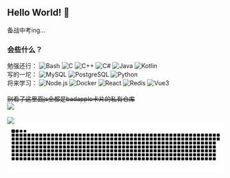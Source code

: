 ## Hello World! 👋
备战中考ing…

### 会些什么？
勉强还行：
  ![Bash](https://img.shields.io/badge/-Bash-23121011?style=flat&logo=gnu-bash&logoColor=white)
  ![C](https://img.shields.io/badge/-C-00599C?style=flat&logo=c&logoColor=white)
  ![C++](https://img.shields.io/badge/-C++-00599C?style=flat&logo=c%2B%2B&logoColor=white)
  ![C#](https://img.shields.io/badge/-C%23-239120?style=flat&logo=c-sharp&logoColor=white)
  ![Java](https://img.shields.io/badge/-Java-007396?style=flat&logo=java&logoColor=white)
  ![Kotlin](https://img.shields.io/badge/-Kotlin-7F52FF?style=flat&logo=kotlin&logoColor=white)
<br>
写的一坨：
  ![MySQL](https://img.shields.io/badge/-MySQL-4479A1?style=flat&logo=mysql&logoColor=white)
  ![PostgreSQL](https://img.shields.io/badge/-PostgreSQL-336791?style=flat&logo=postgresql&logoColor=white)
  ![Python](https://img.shields.io/badge/-Python-3776AB?style=flat&logo=python&logoColor=white)
<br>
将来学习：
  ![Node.js](https://img.shields.io/badge/-Node.js-339933?style=flat&logo=node.js&logoColor=white)
  ![Docker](https://img.shields.io/badge/-Docker-2496ED?style=flat&logo=docker&logoColor=white)
  ![React](https://img.shields.io/badge/-React-61DAFB?style=flat&logo=react&logoColor=black)
  ![Redis](https://img.shields.io/badge/-Redis-DC382D?style=flat&logo=redis&logoColor=white)
  ![Vue3](https://img.shields.io/badge/-Vue3-4FC08D?style=flat&logo=vue.js&logoColor=white)
<br><br>
<del style="text-decoration: line-through; text-decoration-style: double;">别看了这里面js全都是badapple卡片的私有仓库</del><br>
 <img src="https://catfishs-badapple-readme-stats.vercel.app/api/top-langs/?username=catfish1145&show_icons=true&layout=compact&theme=light&show_bg=1">
 <br>


<img src="https://catfishs-badapple-readme-stats.vercel.app/api?username=catfish1145&show_icons=true&theme=light&show_bg=1&include_all_commits=true">




<!--
catfishs-common-readme-stats.vercel.app
-->

<picture>
  <source
    media="(prefers-color-scheme: dark)"
    srcset="https://raw.githubusercontent.com/CatFish1145/CatFish1145/snake/github-contribution-grid-snake-dark.svg"
  />
  <source
    media="(prefers-color-scheme: light)"
    srcset="https://raw.githubusercontent.com/CatFish1145/CatFish1145/snake/github-contribution-grid-snake.svg"
  />
  <img
    alt="github contribution grid snake animation"
    src="https://raw.githubusercontent.com/CatFish1145/CatFish1145/snake/github-contribution-grid-snake.svg"
  />
</picture>
<!--
**CatFish1145/CatFish1145** is a ✨ _special_ ✨ repository because its `README.md` (this file) appears on your GitHub profile.

Here are some ideas to get you started:

- 🔭 I’m currently working on ...
- 🌱 I’m currently learning ...
- 👯 I’m looking to collaborate on ...
- 🤔 I’m looking for help with ...
- 💬 Ask me about ...
- 📫 How to reach me: ...
- 😄 Pronouns: ...
- ⚡ Fun fact: ...
-->
